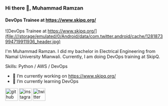 ### Hi there 👋, Muhammad Ramzan
#### DevOps Trainee at https://www.skipq.org/
![DevOps Trainee at https://www.skipq.org/](file:///storage/emulated/0/Android/data/com.twitter.android/cache/1281873994719911936_header.jpg)

I'm Muhammad Ramzan. I did my bachelor in Electrical Engineering from Namal University Mianwali. Currently, I am doing DevOps training at SkipQ.

Skills: Python / AWS / DevOps

- 🔭 I’m currently working on https://www.skipq.org/ 
- 🌱 I’m currently learning DevOps 


[<img src='https://cdn.jsdelivr.net/npm/simple-icons@3.0.1/icons/github.svg' alt='github' height='40'>](https://github.com/ramzan2022skipq)  [<img src='https://cdn.jsdelivr.net/npm/simple-icons@3.0.1/icons/instagram.svg' alt='instagram' height='40'>](https://www.instagram.com/muhammad_ramzan_/)  [<img src='https://cdn.jsdelivr.net/npm/simple-icons@3.0.1/icons/twitter.svg' alt='twitter' height='40'>](https://twitter.com/progammer_123)  


